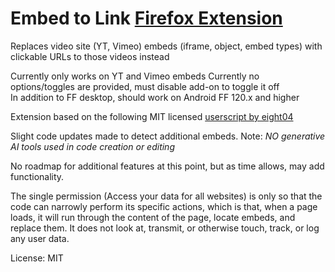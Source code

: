 # **Embed to Link** [Firefox Extension](https://addons.mozilla.org/en-US/firefox/addon/video-embed-to-link-url/)    
Replaces video site (YT, Vimeo) embeds (iframe, object, embed types) with clickable URLs to those videos instead

Currently only works on YT and Vimeo embeds 
Currently no options/toggles are provided, must disable add-on to toggle it off     
In addition to FF desktop, should work on Android FF 120.x and higher

Extension based on the following MIT licensed [userscript by eight04](https://greasyfork.org/en/scripts/1590-no-embed-youtube)

Slight code updates made to detect additional embeds. 
Note: *NO generative AI tools used in code creation or editing*

No roadmap for additional features at this point, but as time allows, may add functionality.

The single permission (Access your data for all websites) is only so that the code can narrowly perform its specific actions, which is that, when a page loads, it will run through the content of the page, locate embeds, and replace them. It does not look at, transmit, or otherwise touch, track, or log any user data. 

License: MIT
